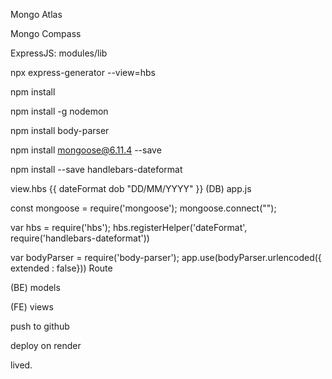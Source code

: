 Mongo Atlas

Mongo Compass

ExpressJS: modules/lib

npx express-generator --view=hbs

npm install

npm install -g nodemon

npm install body-parser

npm install mongoose@6.11.4 --save

npm install --save handlebars-dateformat

 view.hbs
 {{ dateFormat dob "DD/MM/YYYY" }}
(DB) app.js

   const mongoose = require('mongoose');
   mongoose.connect("");

   var hbs = require('hbs');
   hbs.registerHelper('dateFormat', require('handlebars-dateformat'))

   var bodyParser = require('body-parser');
   app.use(bodyParser.urlencoded({ extended : false}))
Route

(BE) models

(FE) views

push to github

deploy on render

lived.